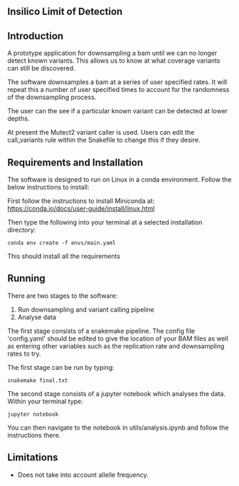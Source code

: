 ## Insilico Limit of Detection

## Introduction

A prototype application for downsampling a bam until we can no longer detect known variants. This allows us to know at what coverage variants can still be discovered.

The software downsamples a bam at a series of user specified rates. It will repeat this a number of user specified times to account for the randomness of the downsampling process.

The user can the see if a particular known variant can be detected at lower depths.

At present the Mutect2 variant caller is used. Users can edit the call_variants rule within the Snakefile to change this if they desire.

## Requirements and Installation

The software is designed to run on Linux in a conda environment. Follow the below instructions to install:

First follow the instructions to install Miniconda at: https://conda.io/docs/user-guide/install/linux.html

Then type the following into your terminal at a selected installation directory:

`conda env create -f envs/main.yaml`

This should install all the requirements

## Running

There are two stages to the software:

1) Run downsampling and variant calling pipeline
2) Analyse data

The first stage consists of a snakemake pipeline. The config file 'config.yaml' should be edited to give the location of your BAM files as well as entering other variables such as the replication rate and downsampling rates to try.

The first stage can be run by typing:

`snakemake final.txt`

The second stage consists of a jupyter notebook which analyses the data. Within your terminal type:

`jupyter notebook`

You can then navigate to the notebook in utils/analysis.ipynb and follow the instructions there.

## Limitations

* Does not take into account allelle frequency.



